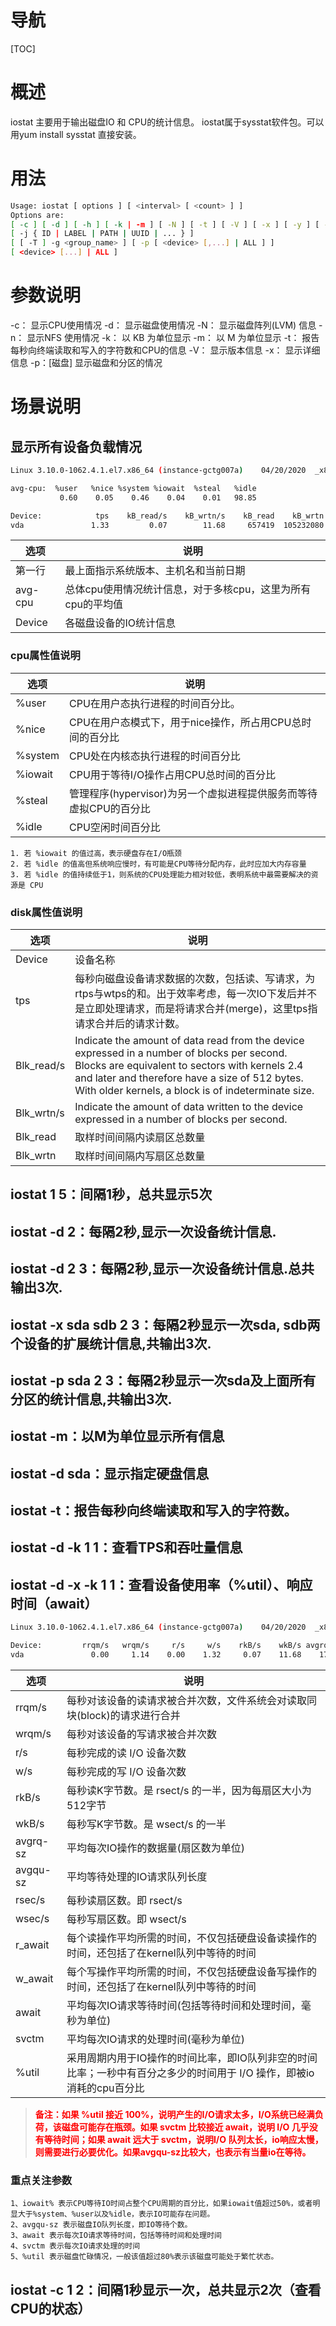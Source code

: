 # 导航

[TOC]
# 概述
iostat 主要用于输出磁盘IO 和 CPU的统计信息。
iostat属于sysstat软件包。可以用yum install sysstat 直接安装。
# 用法
```bash
Usage: iostat [ options ] [ <interval> [ <count> ] ]
Options are:
[ -c ] [ -d ] [ -h ] [ -k | -m ] [ -N ] [ -t ] [ -V ] [ -x ] [ -y ] [ -z ]
[ -j { ID | LABEL | PATH | UUID | ... } ]
[ [ -T ] -g <group_name> ] [ -p [ <device> [,...] | ALL ] ]
[ <device> [...] | ALL ]
```
# 参数说明
-c： 显示CPU使用情况
-d： 显示磁盘使用情况
-N： 显示磁盘阵列(LVM) 信息
-n： 显示NFS 使用情况
-k： 以 KB 为单位显示
-m： 以 M 为单位显示
-t： 报告每秒向终端读取和写入的字符数和CPU的信息
-V： 显示版本信息
-x： 显示详细信息
-p：[磁盘] 显示磁盘和分区的情况

# 场景说明
## 显示所有设备负载情况

```bash
Linux 3.10.0-1062.4.1.el7.x86_64 (instance-gctg007a) 	04/20/2020 	_x86_64_	(1 CPU)

avg-cpu:  %user   %nice %system %iowait  %steal   %idle
           0.60    0.05    0.46    0.04    0.01   98.85

Device:            tps    kB_read/s    kB_wrtn/s    kB_read    kB_wrtn
vda               1.33         0.07        11.68     657419  105232080

```

| 选项    | 说明                                                        |
|---------|-------------------------------------------------------------|
| 第一行  | 最上面指示系统版本、主机名和当前日期                        |
| avg-cpu | 总体cpu使用情况统计信息，对于多核cpu，这里为所有cpu的平均值 |
| Device  | 各磁盘设备的IO统计信息                                      |
### cpu属性值说明
| 选项    | 说明                                                              |
|---------|-------------------------------------------------------------------|
| %user   | CPU在用户态执行进程的时间百分比。                                 |
| %nice   | CPU在用户态模式下，用于nice操作，所占用CPU总时间的百分比          |
| %system | CPU处在内核态执行进程的时间百分比                                 |
| %iowait | CPU用于等待I/O操作占用CPU总时间的百分比                           |
| %steal  | 管理程序(hypervisor)为另一个虚拟进程提供服务而等待虚拟CPU的百分比 |
| %idle   | CPU空闲时间百分比                                                 |
```
1. 若 %iowait 的值过高，表示硬盘存在I/O瓶颈 
2. 若 %idle 的值高但系统响应慢时，有可能是CPU等待分配内存，此时应加大内存容量 
3. 若 %idle 的值持续低于1，则系统的CPU处理能力相对较低，表明系统中最需要解决的资源是 CPU
```

### disk属性值说明
| 选项       | 说明                                                                                                                                                                                                                                                   |
|------------|--------------------------------------------------------------------------------------------------------------------------------------------------------------------------------------------------------------------------------------------------------|
| Device     | 设备名称                                                                                                                                                                                                                                               |
| tps        | 每秒向磁盘设备请求数据的次数，包括读、写请求，为rtps与wtps的和。出于效率考虑，每一次IO下发后并不是立即处理请求，而是将请求合并(merge)，这里tps指请求合并后的请求计数。                                                                                 |
| Blk_read/s | Indicate the amount of data read from the device expressed in a number of blocks per second. Blocks are equivalent to sectors with kernels 2.4 and later and therefore have a size of 512 bytes. With older kernels, a block is of indeterminate size. |
| Blk_wrtn/s | Indicate the amount of data written to the device expressed in a number of blocks per second.                                                                                                                                                          |
| Blk_read   | 取样时间间隔内读扇区总数量                                                                                                                                                                                                                             |
| Blk_wrtn   | 取样时间间隔内写扇区总数量                                                                                                                                                                                                                             |
         
## iostat 1 5：间隔1秒，总共显示5次
## iostat -d 2：每隔2秒,显示一次设备统计信息.
## iostat -d 2 3：每隔2秒,显示一次设备统计信息.总共输出3次.
## iostat -x sda sdb 2 3：每隔2秒显示一次sda, sdb两个设备的扩展统计信息,共输出3次.
## iostat -p sda 2 3：每隔2秒显示一次sda及上面所有分区的统计信息,共输出3次.
## iostat -m：以M为单位显示所有信息
## iostat -d sda：显示指定硬盘信息
## iostat -t：报告每秒向终端读取和写入的字符数。
## iostat -d -k 1 1：查看TPS和吞吐量信息            
## iostat -d -x -k 1 1：查看设备使用率（%util）、响应时间（await）

```bash
Linux 3.10.0-1062.4.1.el7.x86_64 (instance-gctg007a) 	04/20/2020 	_x86_64_	(1 CPU)

Device:         rrqm/s   wrqm/s     r/s     w/s    rkB/s    wkB/s avgrq-sz avgqu-sz   await r_await w_await  svctm  %util
vda               0.00     1.14    0.00    1.32     0.07    11.68    17.72     0.00    0.87    5.07    0.86   0.47   0.06

```

| 选项     | 说明                                                                                                                 |
|----------|----------------------------------------------------------------------------------------------------------------------|
| rrqm/s   | 每秒对该设备的读请求被合并次数，文件系统会对读取同块(block)的请求进行合并                                            |
| wrqm/s   | 每秒对该设备的写请求被合并次数                                                                                       |
| r/s      | 每秒完成的读 I/O 设备次数                                                                                            |
| w/s      | 每秒完成的写 I/O 设备次数                                                                                            |
| rkB/s    | 每秒读K字节数。是 rsect/s 的一半，因为每扇区大小为512字节                                                            |
| wkB/s    | 每秒写K字节数。是 wsect/s 的一半                                                                                     |
| avgrq-sz | 平均每次IO操作的数据量(扇区数为单位)                                                                                 |
| avgqu-sz | 平均等待处理的IO请求队列长度                                                                                         |
| rsec/s   | 每秒读扇区数。即 rsect/s                                                                                             |
| wsec/s   | 每秒写扇区数。即 wsect/s                                                                                             |
| r_await  | 每个读操作平均所需的时间，不仅包括硬盘设备读操作的时间，还包括了在kernel队列中等待的时间                             |
| w_await  | 每个写操作平均所需的时间，不仅包括硬盘设备写操作的时间，还包括了在kernel队列中等待的时间                             |
| await    | 平均每次IO请求等待时间(包括等待时间和处理时间，毫秒为单位)                                                           |
| svctm    | 平均每次IO请求的处理时间(毫秒为单位)                                                                                 |
| %util    | 采用周期内用于IO操作的时间比率，即IO队列非空的时间比率；一秒中有百分之多少的时间用于 I/O 操作，即被io消耗的cpu百分比 |
>  <font color="red">**备注：如果 %util 接近 100%，说明产生的I/O请求太多，I/O系统已经满负荷，该磁盘可能存在瓶颈。如果 svctm 比较接近 await，说明 I/O 几乎没有等待时间；如果 await 远大于 svctm，说明I/O 队列太长，io响应太慢，则需要进行必要优化。如果avgqu-sz比较大，也表示有当量io在等待。**
</font>

### 重点关注参数
```
1、iowait% 表示CPU等待IO时间占整个CPU周期的百分比，如果iowait值超过50%，或者明显大于%system、%user以及%idle，表示IO可能存在问题。
2、avgqu-sz 表示磁盘IO队列长度，即IO等待个数。
3、await 表示每次IO请求等待时间，包括等待时间和处理时间
4、svctm 表示每次IO请求处理的时间
5、%util 表示磁盘忙碌情况，一般该值超过80%表示该磁盘可能处于繁忙状态。
```
             

## iostat -c 1 2：间隔1秒显示一次，总共显示2次（查看CPU的状态）


